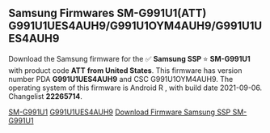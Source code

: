 <h2>Samsung Firmwares SM-G991U1(ATT) G991U1UES4AUH9/G991U1OYM4AUH9/G991U1UES4AUH9</h2>
Download the Samsung firmware for the ✅ <strong>Samsung SSP </strong> ⭐ <strong>SM-G991U1</strong> with product code <strong>ATT</strong> <strong> from United States</strong>. This firmware has version number PDA <strong>G991U1UES4AUH9</strong> and CSC G991U1OYM4AUH9. The operating system of this firmware is Android R , with build date 2021-09-06. Changelist <strong>22265714</strong>.


[SM-G991U1](https://samfirm.shop/samsung/model/SM-G991U1)
[G991U1UES4AUH9](https://samfirm.shop/samsung/pda/G991U1UES4AUH9)
[Download Firmware Samsung SSP SM-G991U1](https://samfirm.shop/samsung/firmware/452836)
